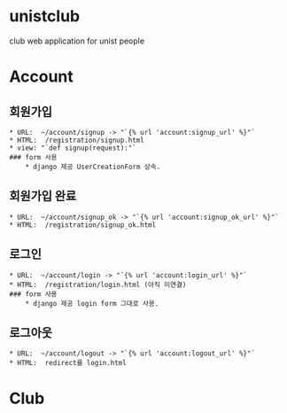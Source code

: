 # unistclub
club web application for unist people

# Account
## 회원가입
    * URL:  ~/account/signup -> "`{% url 'account:signup_url' %}"`
    * HTML:  /registration/signup.html
    * view: "`def signup(request):"`
    ### form 사용
        * django 제공 UserCreationForm 상속.
## 회원가입 완료
    * URL:  ~/account/signup_ok -> "`{% url 'account:signup_ok_url' %}"`
    * HTML:  /registration/signup_ok.html
## 로그인
    * URL:  ~/account/login -> "`{% url 'account:login_url' %}"`
    * HTML:  /registration/login.html (아직 미연결)
    ### form 사용
        * django 제공 login form 그대로 사용.

## 로그아웃
    * URL:  ~/account/logout -> "`{% url 'account:logout_url' %}"`
    * HTML:  redirect를 login.html

# Club
